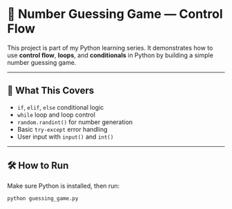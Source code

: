 # 🎲 Number Guessing Game — Control Flow

This project is part of my Python learning series. It demonstrates how to use **control flow**, **loops**, and **conditionals** in Python by building a simple number guessing game.

---

## 📌 What This Covers

- `if`, `elif`, `else` conditional logic
- `while` loop and loop control
- `random.randint()` for number generation
- Basic `try-except` error handling
- User input with `input()` and `int()`

---

## 🛠️ How to Run

Make sure Python is installed, then run:

```bash
python guessing_game.py

